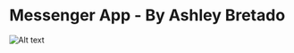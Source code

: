 # Messenger App - By Ashley Bretado

![Alt text](/ashbretado/MessengerAsh/Capture.jpg?raw=true "Optional Title")
